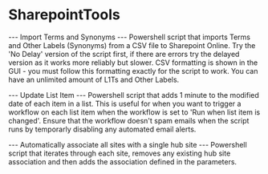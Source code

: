 # SharepointTools

--- Import Terms and Synonyms ---
Powershell script that imports Terms and Other Labels (Synonyms) from a CSV file to Sharepoint Online. Try the 'No Delay' version of the script first, if there are errors try the delayed version as it works more reliably but slower. CSV formatting is shown in the GUI - you must follow this formatting exactly for the script to work. You can have an unlimited amount of L1Ts and Other Labels.

--- Update List Item ---
Powershell script that adds 1 minute to the modified date of each item in a list. This is useful for when you want to trigger a workflow on each list item when the workflow is set to 'Run when list item is changed'. Ensure that the workflow doesn't spam emails when the script runs by temporarly disabling any automated email alerts.

--- Automatically associate all sites with a single hub site ---
Powershell script that iterates through each site, removes any existing hub site association and then adds the association defined in the parameters.
